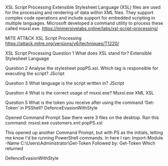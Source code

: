 XSL Script Processing
Extensible Stylesheet Language (XSL) files are used for the processing and rendering of data within XML files. They support complex code operations and include support for embedded scripting in multiple languages. Microsoft developed a command utility to process these called msxsl.exe.
https://immersivelabs.online/labs/xsl-script-processing/

MITE ATT&CK XSL Script Processing
https://attack.mitre.org/versions/v6/techniques/T1220/

XSL Script Processing
Question 1
What does XSL stand for?
Extensible Stylesheet Language

Question 2
Analyse the stylesheet popPS.xsl. Which tag is responsible for executing the script?
JScript

Question 3
What language is the script written in?
JScript

Question 4
What is the correct usage of msxsl.exe?
Msxsl.exe XML XSL

Question 5
What is the token you receive after using the command ‘Get-Token’ in PSShell?
DefenceEvasionWithStyle

Opened Command Prompt
Saw there were 3 files on the desktop.
Ran this command:
msxsl.exe customers.xml popPS.xsl

This opened up another Command Prompt, but with PS as the initials, letting me know I'd be running PowerShell commands.
In here I ran:
Import-Module -Name C:\Users\Administrator\Get-Token
Followed by:
Get-Token
Which returned 

DefenceEvasionWithStyle